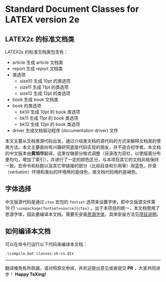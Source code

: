 # Standard Document Classes for LATEX version 2e
## LATEX2ε 的标准文档类
LATEX2ε 的标准文档类包含有：
* article   生成 article 文档类
* report    生成 report 文档类
* 类选项
  * size10  生成 10pt 的类选项
  * size11  生成 11pt 的类选项
  * size12  生成 12pt 的类选项
* book      生成 book 文档类
* book 的类选项
  * bk10    生成 10pt 的 book 类选项
  * bk11    生成 11pt 的 book 类选项
  * bk12    生成 12pt 的 book 类选项
* driver    生成文档驱动程序 (documentation driver) 文件

本文主要从文档类源代码出发，通过介绍类文档的源代码的方式来解释文档类的使用方法。本文主要面向有兴趣研究底层代码实现的朋友，并不适合初学者。本文档的中文版本由**黄旭华**翻译，这里仅做部分格式调整（目录改为双栏，以使版面分布更均匀，增加了索引），并进行了一定的颜色区分，与本项目其它的文档风格保持一致。宏命令和标题以及其它带链接的部分（比如目录和引用等）用蓝色，抄录（verbatim）环境和类似的环境用的是绿色，类文档代码用的是褐色。

## 字体选择
中文版源代码是通过 `ctex` 宏包的 `fontset` 选项来设置字体，即中文版源文件第 19 行 `\usepackage[fontset=source]{ctex}` 。出于本项目的统一，本文档使用了思源字体，因此要编译本文档，需要先安装[思源字体][1]，具体安装方法见[项目说明][2]。

## 如何编译本文档
可以在命令行运行以下代码来编译本文档：
```
.\compile.bat classes-zh-cn.dtx
```

---
翻译难免有所疏漏，请对照原文参阅，并欢迎提出意见或者提交 **PR** ，大家共同进步！
**Happy TeXing!**

[1]:https://texer.cn/wp-content/uploads/Source.rar
[2]:https://github.com/rockyzhz/latexdoc-chinese-translation#使用思源字体